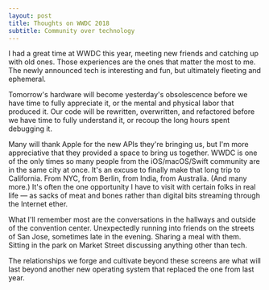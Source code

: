 ```yaml
---
layout: post
title: Thoughts on WWDC 2018
subtitle: Community over technology
---
```


I had a great time at WWDC this year, meeting new friends and catching up with old ones. Those experiences are the ones that matter the most to me. The newly announced tech is interesting and fun, but ultimately fleeting and ephemeral.

<!--excerpt-->

Tomorrow's hardware will become yesterday's obsolescence before we have time to fully appreciate it, or the mental and physical labor that produced it. Our code will be rewritten, overwritten, and refactored before we have time to fully understand it, or recoup the long hours spent debugging it.

Many will thank Apple for the new APIs they're bringing us, but I'm more appreciative that they provided a space to bring us together. WWDC is one of the only times so many people from the iOS/macOS/Swift community are in the same city at once. It's an excuse to finally make that long trip to California. From NYC, from Berlin, from India, from Australia. (And many more.) It's often the one opportunity I have to visit with certain folks in real life &mdash; as sacks of meat and bones rather than digital bits streaming through the Internet ether.

What I'll remember most are the conversations in the hallways and outside of the convention center. Unexpectedly running into friends on the streets of San Jose, sometimes late in the evening. Sharing a meal with them. Sitting in the park on Market Street discussing anything other than tech.

The relationships we forge and cultivate beyond these screens are what will last beyond another new operating system that replaced the one from last year.
